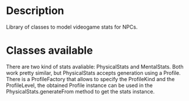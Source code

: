 # Description
Library of classes to model videogame stats for NPCs.

# Classes available

There are two kind of stats avaliable: PhysicalStats and MentalStats.
Both work pretty similar, but PhysicalStats accepts generation using a Profile.
There is a ProfileFactory that allows to specify the ProfileKind and the ProfileLevel, the obtained Profile instance can be used in the PhysicalStats.generateFrom method to get the stats instance.